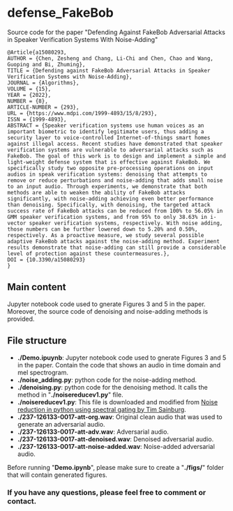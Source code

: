 # defense_FakeBob
Source code for the paper "Defending Against FakeBob Adversarial Attacks in Speaker Verification Systems With Noise-Adding"
```
@Article{a15080293,
AUTHOR = {Chen, Zesheng and Chang, Li-Chi and Chen, Chao and Wang, Guoping and Bi, Zhuming},
TITLE = {Defending against FakeBob Adversarial Attacks in Speaker Verification Systems with Noise-Adding},
JOURNAL = {Algorithms},
VOLUME = {15},
YEAR = {2022},
NUMBER = {8},
ARTICLE-NUMBER = {293},
URL = {https://www.mdpi.com/1999-4893/15/8/293},
ISSN = {1999-4893},
ABSTRACT = {Speaker verification systems use human voices as an important biometric to identify legitimate users, thus adding a security layer to voice-controlled Internet-of-things smart homes against illegal access. Recent studies have demonstrated that speaker verification systems are vulnerable to adversarial attacks such as FakeBob. The goal of this work is to design and implement a simple and light-weight defense system that is effective against FakeBob. We specifically study two opposite pre-processing operations on input audios in speak verification systems: denoising that attempts to remove or reduce perturbations and noise-adding that adds small noise to an input audio. Through experiments, we demonstrate that both methods are able to weaken the ability of FakeBob attacks significantly, with noise-adding achieving even better performance than denoising. Specifically, with denoising, the targeted attack success rate of FakeBob attacks can be reduced from 100% to 56.05% in GMM speaker verification systems, and from 95% to only 38.63% in i-vector speaker verification systems, respectively. With noise adding, those numbers can be further lowered down to 5.20% and 0.50%, respectively. As a proactive measure, we study several possible adaptive FakeBob attacks against the noise-adding method. Experiment results demonstrate that noise-adding can still provide a considerable level of protection against these countermeasures.},
DOI = {10.3390/a15080293}
}
```

## Main content
Jupyter notebook code used to gnerate Figures 3 and 5 in the paper. Moreover, the source code of denoising and noise-adding methods is provided.

## File structure
- **./Demo.ipuynb**: Jupyter notebook code used to gnerate Figures 3 and 5 in the paper. Contain the code that shows an audio in time domain and mel spectrogram.
- **./noise_adding.py**: python code for the noise-adding method. 
- **./denoising.py**: python code for the denoising method. It calls the method in "**./noisereducev1.py**" file.
- **./noisereducev1.py**: This file is downloaded and modified from [Noise reduction in python using spectral gating by Tim Sainburg](https://github.com/timsainb/noisereduce/blob/master/noisereduce/noisereducev1.py).
- **./237-126133-0017-att-org.wav**: Original clean audio that was used to generate an adversarial audio.
- **./237-126133-0017-att-adv.wav**: Adversarial audio.
- **./237-126133-0017-att-denoised.wav**: Denoised adversarial audio.
- **./237-126133-0017-att-noise-added.wav**: Noise-added adversarial audio.

Before running "**Demo.ipynb**", please make sure to create a "**./figs/**" folder that will contain generated figures.

### If you have any questions, please feel free to comment or contact.